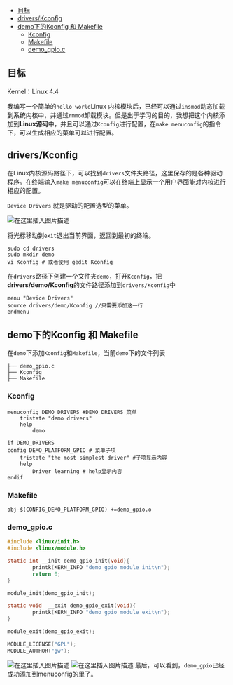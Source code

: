﻿---
layout: post
tags: [Linux驱动]
comments: true
---

<!-- TOC -->
- [目标](#目标)
- [drivers/Kconfig](#driverskconfig)
- [demo下的Kconfig 和 Makefile](#demo下的kconfig-和-makefile)
    - [Kconfig](#kconfig)
    - [Makefile](#makefile)
    - [demo_gpio.c](#demo_gpioc)
<!-- /TOC -->


## 目标

Kernel：Linux 4.4

我编写一个简单的`hello world`Linux 内核模块后，已经可以通过`insmod`动态加载到系统内核中，并通过`rmmod`卸载模块。但是出于学习的目的，我想把这个内核添加到**Linux源码**中，并且可以通过`Kconfig`进行配置，在`make menuconfig`的指令下，可以生成相应的菜单可以进行配置。

## drivers/Kconfig

在Linux内核源码路径下，可以找到`drivers`文件夹路径，这里保存的是各种驱动程序。在终端输入`make menuconfig`可以在终端上显示一个用户界面能对内核进行相应的配置。

`Device Drivers` 就是驱动的配置选型的菜单。

![在这里插入图片描述](https://img-blog.csdnimg.cn/20190127171959280.png?x-oss-process=image/watermark,type_ZmFuZ3poZW5naGVpdGk,shadow_10,text_aHR0cHM6Ly9ibG9nLmNzZG4ubmV0L3UwMTA2MzIxNjU=,size_16,color_FFFFFF,t_70)

将光标移动到`exit`退出当前界面，返回到最初的终端。

```shell
sudo cd drivers
sudo mkdir demo
vi Kconfig # 或者使用 gedit Kconfig
```

在`drivers`路径下创建一个文件夹`demo`，打开`Kconfig`，把**drivers/demo/Kconfig**的文件路径添加到`drivers/Kconfig`中

```shell
menu "Device Drivers"
source drivers/demo/Kconfig //只需要添加这一行
endmenu
```



## demo下的Kconfig 和 Makefile

在`demo`下添加`Kconfig`和`Makefile`，当前`demo`下的文件列表

```shell
├── demo_gpio.c
├── Kconfig
├── Makefile
```

### Kconfig

```shell
menuconfig DEMO_DRIVERS #DEMO_DRIVERS 菜单
    tristate "demo drivers" 
    help
        demo

if DEMO_DRIVERS 
config DEMO_PLATFORM_GPIO # 菜单子项
    tristate "the most simplest driver"	#子项显示内容
    help
        Driver learning # help显示内容        
endif

```



### Makefile

```shell
obj-$(CONFIG_DEMO_PLATFORM_GPIO) +=demo_gpio.o
```



### demo_gpio.c

```c
#include <linux/init.h>
#include <linux/module.h>

static int __init demo_gpio_init(void){
        printk(KERN_INFO "demo gpio module init\n");
        return 0;
}

module_init(demo_gpio_init);

static void  __exit demo_gpio_exit(void){
        printk(KERN_INFO "demo gpio module exit\n");
}

module_exit(demo_gpio_exit);

MODULE_LICENSE("GPL");
MODULE_AUTHOR("gw");

```
![在这里插入图片描述](https://img-blog.csdnimg.cn/20190127172041190.png?x-oss-process=image/watermark,type_ZmFuZ3poZW5naGVpdGk,shadow_10,text_aHR0cHM6Ly9ibG9nLmNzZG4ubmV0L3UwMTA2MzIxNjU=,size_16,color_FFFFFF,t_70)
![在这里插入图片描述](https://img-blog.csdnimg.cn/20190127172100421.png?x-oss-process=image/watermark,type_ZmFuZ3poZW5naGVpdGk,shadow_10,text_aHR0cHM6Ly9ibG9nLmNzZG4ubmV0L3UwMTA2MzIxNjU=,size_16,color_FFFFFF,t_70)
最后，可以看到，`demo_gpio`已经成功添加到menuconfig的里了。


